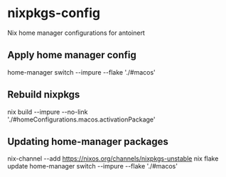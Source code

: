 # nixpkgs-config
Nix home manager configurations for antoinert
## Apply home manager config
home-manager switch --impure --flake './#macos'

## Rebuild nixpkgs
nix build --impure --no-link './#homeConfigurations.macos.activationPackage'

## Updating home-manager packages

nix-channel --add https://nixos.org/channels/nixpkgs-unstable
nix flake update
home-manager switch --impure --flake './#macos'